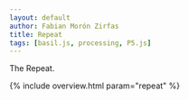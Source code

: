 ```yaml
---
layout: default
author: Fabian Morón Zirfas
title: Repeat
tags: [basil.js, processing, P5.js]
---
```


The Repeat.

{% include overview.html param="repeat" %}